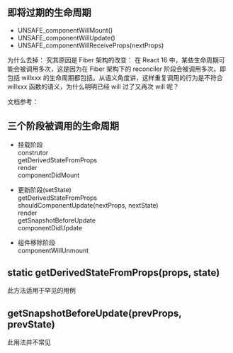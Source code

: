 ## 即将过期的生命周期

- UNSAFE_componentWillMount()
- UNSAFE_componentWillUpdate()
- UNSAFE_componentWillReceiveProps(nextProps)

为什么去掉：
究其原因是 Fiber 架构的改变：
在 React 16 中，某些生命周期可能会被调用多次，这是因为在 Fiber 架构下的 reconciler 阶段会被调用多次。即包括 willxxx 的生命周期都包括。从语义角度讲，这样重复调用的行为是不符合 willxxx 函数的语义，为什么明明已经 will 过了又再次 will 呢？

文档参考：
[](http://meloguo.com/2019/01/12/react%E6%96%B0%E7%94%9F%E5%91%BD%E5%91%A8%E6%9C%9F/)

## 三个阶段被调用的生命周期

- 挂载阶段  
construtor  
getDerivedStateFromProps  
render  
componentDidMount  

- 更新阶段(setState)  
getDerivedStateFromProps  
shouldComponentUpdate(nextProps, nextState)  
render  
getSnapshotBeforeUpdate  
componentDidUpdate  

- 组件移除阶段  
componentWillUnmount  

## static getDerivedStateFromProps(props, state)

此方法适用于罕见的用例

## getSnapshotBeforeUpdate(prevProps, prevState)
此用法并不常见